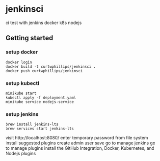 # jenkinsci

ci test with jenkins docker k8s nodejs

## Getting started

### setup docker

```
docker login
docker build -t curtwphillips/jenkinsci .
docker push curtwphillips/jenkinsci
```

### setup kubectl

```
minikube start
kubectl apply -f deployment.yaml
minikube service nodejs-service
```

### setup jenkins

```
brew install jenkins-lts
brew services start jenkins-lts
```

visit http://localhost:8080/
enter temporary password from file system
install suggested plugins
create admin user
save
go to manage jenkins
go to manage plugins
install the GitHub Integration, Docker, Kubernetes, and Nodejs plugins
